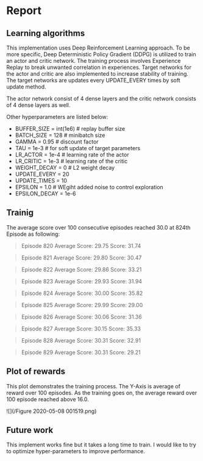 # Report

## Learning algorithms

This implementation uses Deep Reinforcement Learning approach. To be more specific, Deep Deterministic Policy Gradient (DDPG) is utilized to train an actor and critic network. The training process involves Experience Replay to break unwanted correlation in experiences. Target networks for the actor and critic are also implemented to increase stability of training. The target networks are updates every UPDATE_EVERY times by soft update method. 

The actor network consist of 4 dense layers and the critic network consists of 4 dense layers as well. 

Other hyperparameters are listed below:
- BUFFER_SIZE = int(1e6)  # replay buffer size
- BATCH_SIZE = 128        # minibatch size
- GAMMA = 0.95            # discount factor
- TAU = 1e-3              # for soft update of target parameters
- LR_ACTOR = 1e-4         # learning rate of the actor 
- LR_CRITIC = 1e-3        # learning rate of the critic
- WEIGHT_DECAY = 0        # L2 weight decay
- UPDATE_EVERY = 20 
- UPDATE_TIMES = 10
- EPSILON  = 1.0          # WEgiht added noise to control exploration 
- EPSILON_DECAY = 1e-6    

## Trainig 
The average score over 100 consecutive episodes reached 30.0 at 824th Episode as following: 

> Episode 820	Average Score: 29.75	Score: 31.74

> Episode 821	Average Score: 29.80	Score: 30.47

> Episode 822	Average Score: 29.86	Score: 33.21

> Episode 823	Average Score: 29.93	Score: 31.94

> Episode 824	Average Score: 30.00	Score: 35.82

> Episode 825	Average Score: 29.99	Score: 29.00

> Episode 826	Average Score: 30.06	Score: 31.36

> Episode 827	Average Score: 30.15	Score: 35.33

> Episode 828	Average Score: 30.31	Score: 32.91

> Episode 829	Average Score: 30.31	Score: 29.21

## Plot of rewards
This plot demonstrates the training process. The Y-Axis is average of reward over 100 episodes. As the training goes on, the average reward over 100 episode reached above 16.0. 

![](/Figure 2020-05-08 001519.png)


## Future work
This implement works fine but it takes a long time to train. I would like to try to optimize hyper-parameters to improve performance. 
